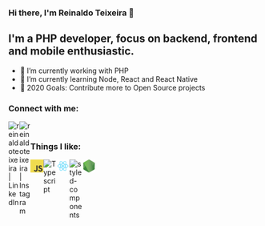 ### Hi there, I'm Reinaldo Teixeira 👋

## I'm a PHP developer, focus on backend, frontend and mobile enthusiastic.

- 🔭 I’m currently working with PHP
- 🌱 I’m currently learning Node, React and React Native
- 🥅 2020 Goals: Contribute more to Open Source projects

### Connect with me:

[<img align="left" alt="reinaldoteixeira | LinkedIn" width="22px" src="https://cdn.jsdelivr.net/npm/simple-icons@v3/icons/linkedin.svg" />][linkedin]
[<img align="left" alt="reinaldoteixeira | Instagram" width="22px" src="https://cdn.jsdelivr.net/npm/simple-icons@v3/icons/instagram.svg" />][instagram]

<br />

### Things I like:

<img align="left" alt="JavaScript" width="26px" src="https://raw.githubusercontent.com/github/explore/80688e429a7d4ef2fca1e82350fe8e3517d3494d/topics/javascript/javascript.png" />
<img align="left" alt="Typescript" width="26px" src="https://upload.wikimedia.org/wikipedia/commons/thumb/4/4c/Typescript_logo_2020.svg/1200px-Typescript_logo_2020.svg.png" />
<img align="left" alt="React" width="26px" src="https://raw.githubusercontent.com/github/explore/80688e429a7d4ef2fca1e82350fe8e3517d3494d/topics/react/react.png" />
<img align="left" alt="styled-components" width="26px" src="https://raw.githubusercontent.com/styled-components/brand/master/styled-components.png" />
<img align="left" alt="Node.js" width="26px" src="https://raw.githubusercontent.com/github/explore/80688e429a7d4ef2fca1e82350fe8e3517d3494d/topics/nodejs/nodejs.png" />

<br />
<br />

[instagram]: https://www.instagram.com/reinaldotjr_
[linkedin]: https://www.linkedin.com/in/reinaldo-teixeira-a06658129
